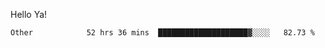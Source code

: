 Hello Ya!

<!--START_SECTION:waka-->

```text
Other            52 hrs 36 mins  ████████████████████▓░░░░   82.73 %
```

<!--END_SECTION:waka-->
